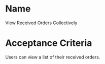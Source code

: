 # Name
View Received Orders Collectively  

# Acceptance Criteria
Users can view a list of their received orders.  
